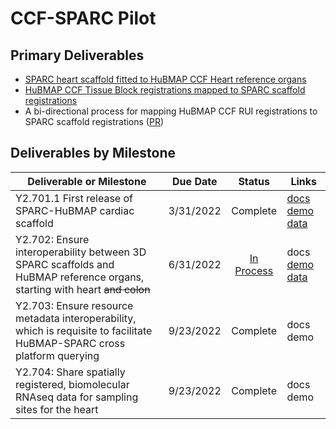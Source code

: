 # CCF-SPARC Pilot

## Primary Deliverables

* [SPARC heart scaffold fitted to HuBMAP CCF Heart reference organs](https://hubmapconsortium.github.io/ccf-sparc-pilot/ccf-eui.html)
* [HuBMAP CCF Tissue Block registrations mapped to SPARC scaffold registrations](https://hubmapconsortium.github.io/ccf-sparc-pilot/scaffold-viewer-demo/)
* A bi-directional process for mapping HuBMAP CCF RUI registrations to SPARC scaffold registrations ([PR](https://github.com/SPARC-FAIR-Codeathon/hubmap-link/pull/32))

## Deliverables by Milestone

| Deliverable or Milestone | Due Date | Status | Links
|---|:-:|:-:|---|
| Y2.701.1 First release of SPARC-HuBMAP cardiac scaffold | 3/31/2022| Complete | [docs](https://github.com/SPARC-FAIR-Codeathon/hubmap-link/tree/main/scaffold-to-ccf) [demo](https://hubmapconsortium.github.io/ccf-sparc-pilot/ccf-eui.html) [data](https://github.com/hubmapconsortium/ccf-sparc-pilot/tree/main/data) |
| Y2.702: Ensure interoperability between 3D SPARC scaffolds and HuBMAP reference organs, starting with heart ~~and colon~~ | 6/31/2022 | [In Process](https://github.com/SPARC-FAIR-Codeathon/hubmap-link/pull/32) | docs [demo](https://hubmapconsortium.github.io/ccf-sparc-pilot/scaffold-viewer-demo/) [data](https://github.com/hubmapconsortium/ccf-sparc-pilot/tree/main/data/ccf-in-scaffolds) |
| Y2.703: Ensure resource metadata interoperability, which is requisite to facilitate HuBMAP-SPARC cross platform querying | 9/23/2022 | Complete | docs demo |
| Y2.704: Share spatially registered, biomolecular RNAseq data for sampling sites for the heart | 9/23/2022 | Complete | docs demo |
